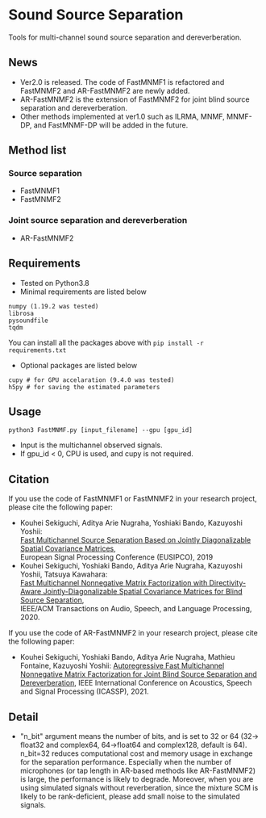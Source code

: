 # Sound Source Separation
Tools for multi-channel sound source separation and dereverberation.

## News
* Ver2.0 is released. The code of FastMNMF1 is refactored and FastMNMF2 and AR-FastMNMF2 are newly added.
* AR-FastMNMF2 is the extension of FastMNMF2 for joint blind source separation and dereverberation.
* Other methods implemented at ver1.0 such as ILRMA, MNMF, MNMF-DP, and FastMNMF-DP will be added in the future.

## Method list
### Source separation
* FastMNMF1
* FastMNMF2

### Joint source separation and dereverberation
* AR-FastMNMF2

## Requirements
* Tested on Python3.8  
* Minimal requirements are listed below
```
numpy (1.19.2 was tested)
librosa
pysoundfile
tqdm
```
You can install all the packages above with `pip install -r requirements.txt`  
  
* Optional packages are listed below
```
cupy # for GPU accelaration (9.4.0 was tested)
h5py # for saving the estimated parameters
```

## Usage
```
python3 FastMNMF.py [input_filename] --gpu [gpu_id]
```
* Input is the multichannel observed signals.  
* If gpu_id < 0, CPU is used, and cupy is not required.


## Citation
If you use the code of FastMNMF1 or FastMNMF2 in your research project, please cite the following paper:

* Kouhei Sekiguchi, Aditya Arie Nugraha, Yoshiaki Bando, Kazuyoshi Yoshii:  
 [Fast Multichannel Source Separation Based on Jointly Diagonalizable Spatial Covariance Matrices](https://ieeexplore.ieee.org/abstract/document/8902557),  
 European Signal Processing Conference (EUSIPCO), 2019
* Kouhei Sekiguchi, Yoshiaki Bando, Aditya Arie Nugraha, Kazuyoshi Yoshii, Tatsuya Kawahara:  
[Fast Multichannel Nonnegative Matrix Factorization with Directivity-Aware Jointly-Diagonalizable Spatial Covariance Matrices for Blind Source Separation](https://ieeexplore.ieee.org/document/9177266),  
IEEE/ACM Transactions on Audio, Speech, and Language Processing, 2020.  

If you use the code of AR-FastMNMF2 in your research project, please cite the following paper:

* Kouhei Sekiguchi, Yoshiaki Bando, Aditya Arie Nugraha, Mathieu Fontaine, Kazuyoshi Yoshii:
[Autoregressive Fast Multichannel Nonnegative Matrix Factorization for Joint Blind Source Separation and Dereverberation](https://ieeexplore.ieee.org/document/9414857),
IEEE International Conference on Acoustics, Speech and Signal Processing (ICASSP), 2021.

<!-- If you use the code of "FullRank Model" in a research project, please cite the following paper:  
* Kouhei Sekiguchi, Yoshiaki Bando, Aditya Arie Nugraha, Kazuyoshi Yoshii, Tatsuya Kawahara:  
  [Semi-supervised Multichannel Speech Enhancement with a Deep Speech Prior](https://ieeexplore.ieee.org/document/8861142),  
  IEEE/ACM Transactions on Audio, Speech, and Language Processing, vol 27, no 12, pp. 2197-2212, 2019
* Kouhei Sekiguchi, Yoshiaki Bando, Kazuyoshi Yoshii, Tatsuya Kawahara:  
  [Bayesian Multichannel Speech Enhancement with a Deep Speech Prior](http://www.apsipa.org/proceedings/2018/pdfs/0001233.pdf),  
  Asia-Pacific Signal and Information Processing Association (APSIPA), 2018
 
 If you use the code of "Rank1 Model" in a research project, please cite the following paper:  
* Kouhei Sekiguchi, Yoshiaki Bando, Aditya Arie Nugraha, Kazuyoshi Yoshii, Tatsuya Kawahara:  
  [Semi-supervised Multichannel Speech Enhancement with a Deep Speech Prior](https://ieeexplore.ieee.org/document/8861142),  
  IEEE/ACM Transactions on Audio, Speech, and Language Processing, vol 27, no 12, pp. 2197-2212, 2019
 -->

## Detail
- "n_bit" argument means the number of bits, and is set to 32 or 64 (32-> float32 and complex64, 64->float64 and complex128, default is 64).
n_bit=32 reduces computational cost and memory usage in exchange for the separation performance.
Especially when the number of microphones (or tap length in AR-based methods like AR-FastMNMF2) is large, the performance is likely to degrade.
Moreover, when you are using simulated signals without reverberation, since the mixture SCM is likely to be rank-deficient,
please add small noise to the simulated signals.

